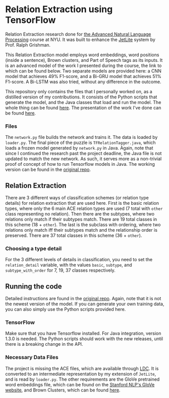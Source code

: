 # Relation Extraction using TensorFlow
Relation Extraction research done for [the Advanced Natural Language Processing](https://cs.nyu.edu/courses/fall17/CSCI-GA.2591-001/) course at NYU. It was built to enhance the [JetLite](https://cs.nyu.edu/courses/fall17/CSCI-GA.2591-001/JetLite.html) system by Prof. Ralph Grishman.

This Relation Extraction model employs word embeddings, word positions (inside a sentence), Brown clusters, and Part of Speech tags as its inputs. It is an advanced model of the work I presented during the course, the link to which can be found below. Two separate models are provided here: a CNN model that achieves 49% F1-score, and a Bi-GRU model that achieves 51% F1-score. A Bi-LSTM was also tried, without any difference in the outcome.

This repository only contains the files that I personally worked on, as a distilled version of my contributions. It consists of the Python scripts that generate the model, and the Java classes that load and run the model. The whole thing can be found [here](https://github.com/dorukkilitcioglu/jetLite/tree/tensorflow). The presentation of the work I've done can be found [here](https://drive.google.com/open?id=1kIAs3XkIS0_SyRj2qUhTgLcbFDghASwyNaTkM3g9te8&lipi=urn%3Ali%3Apage%3Ad_flagship3_profile_view_base%3B4ZjFMwDfRCaQd7T8uk6CIQ%3D%3D).

### Files
The `network.py` file builds the network and trains it. The data is loaded by `loader.py`. The final piece of the puzzle is `TFRelationTagger.java`, which loads a frozen model generated by `network.py` in Java. Again, note that since I continued the research past the project deadline, the Java file is not updated to match the new network. As such, it serves more as a non-trivial proof of concept of how to run Tensorflow models in Java. The working version can be found in the [original repo](https://github.com/dorukkilitcioglu/jetLite/tree/tensorflow).

## Relation Extraction
There are 3 different ways of classification schemes (or relation type details) for relation extraction that are used here. First is the basic relation types, where only the 6 main ACE relation types are used (7 total with `other` class representing no relation). Then there are the subtypes, where two relations only match if their subtypes match. There are 19 total classes in this scheme (18 + `other`). The last is the subclass with ordering, where two relations only match iff their subtypes match and the relationship order is preserved. There are 37 total classes in this scheme (36 + `other`).

### Choosing a type detail
For the 3 different levels of details in classification, you need to set the `relation_detail` variable, with the values `basic`, `subtype`, and `subtype_with_order` for 7, 19, 37 classes respectively.

## Running the code
Detailed instructions are found in the [original repo](https://github.com/dorukkilitcioglu/jetLite/tree/tensorflow). Again, note that it is not the newest version of the model. If you can generate your own training data, you can also simply use the Python scripts provided here.

### TensorFlow
Make sure that you have Tensorflow installed. For Java integration, version 1.3.0 is needed. The Python scripts should work with the new releases, until there is a breaking change in the API.

### Necessary Data Files
The project is missing the ACE files, which are available through [LDC](https://catalog.ldc.upenn.edu/LDC2005T09). It is converted to an intermediate representation by my extension of `JetLite`, and is read by `loader.py`. The other requirements are the GloVe pretrained word embeddings file, which can be found on the [Stanford NLP's GloVe website](https://nlp.stanford.edu/projects/glove/), and Brown Clusters, which can be found [here](https://dl.acm.org/citation.cfm?id=2002539).
